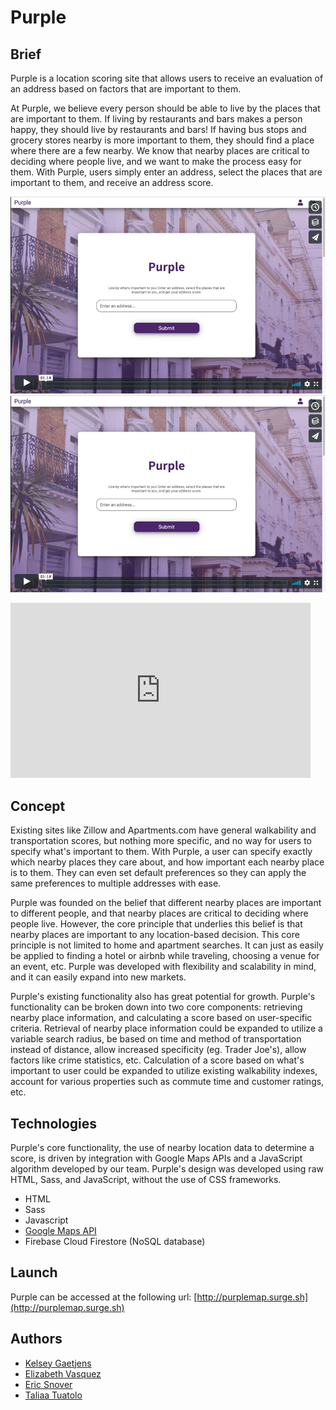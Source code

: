 # Purple

Brief
------

Purple is a location scoring site that allows users to receive an evaluation of an address based on factors that are important to them.

At Purple, we believe every person should be able to live by the places that are important to them. If living by restaurants and bars makes a person happy, they should live by restaurants and bars! If having bus stops and grocery stores nearby is more important to them, they should find a place where there are a few nearby. We know that nearby places are critical to deciding where people live, and we want to make the process easy for them. With Purple, users simply enter an address, select the places that are important to them, and receive an address score.

[![Watch the video](readmeImages/purplevimeo.jpg)](https://vimeo.com/357981076)
<a href="https://vimeo.com/357981076" target="_blank"><img src="readmeImages/purplevimeo.jpg"/></a>

<iframe src="https://player.vimeo.com/video/357981076" width="480" height="280" frameborder="0" allow="autoplay; fullscreen" allowfullscreen></iframe>

Concept 
------ 

Existing sites like Zillow and Apartments.com have general walkability and transportation scores, but nothing more specific, and no way for users to specify what's important to them. With Purple, a user can specify exactly which nearby places they care about, and how important each nearby place is to them. They can even set default preferences so they can apply the same preferences to multiple addresses with ease.

Purple was founded on the belief that different nearby places are important to different people, and that nearby places are critical to deciding where people live. However, the core principle that underlies this belief is that nearby places are important to any location-based decision. This core principle is not limited to home and apartment searches. It can just as easily be applied to finding a hotel or airbnb while traveling, choosing a venue for an event, etc. Purple was developed with flexibility and scalability in mind, and it can easily expand into new markets.

Purple's existing functionality also has great potential for growth. Purple's functionality can be broken down into two core components: retrieving nearby place information, and calculating a score based on user-specific criteria. Retrieval of nearby place information could be expanded to utilize a variable search radius, be based on time and method of transportation instead of distance, allow increased specificity (eg. Trader Joe's), allow factors like crime statistics, etc. Calculation of a score based on what's important to user could be expanded to utilize existing walkability indexes, account for various properties such as commute time and customer ratings, etc.


Technologies 
------ 

Purple's core functionality, the use of nearby location data to determine a score, is driven by integration with Google Maps APIs and a JavaScript algorithm developed by our team. Purple's design was developed using raw HTML, Sass, and JavaScript, without the use of CSS frameworks.

* HTML
* Sass
* Javascript
* [Google Maps API](https://cloud.google.com/maps-platform/places/)
* Firebase Cloud Firestore (NoSQL database)


Launch
------

Purple can be accessed at the following url: [http://purplemap.surge.sh](http://purplemap.surge.sh)


Authors
------

* [Kelsey Gaetjens](https://github.com/kjgaetjens/)
* [Elizabeth Vasquez](https://github.com/elizabethsv)
* [Eric Snover](https://github.com/ersnover)
* [Taliaa Tuatolo](https://github.com/taliaa10)